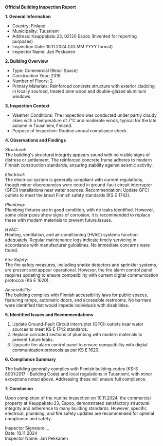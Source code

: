 **Official Building Inspection Report**

**1. General Information**

- Country: Finland
- Municipality: Tuusniemi
- Address: Kauppakatu 23, 02120 Espoo (Invented for reporting purposes)
- Inspection Date: 10.11.2024 (DD.MM.YYYY format)
- Inspector Name: Jari Pekkanen

**2. Building Overview**

- Type: Commercial (Retail Space)
- Construction Year: 2018
- Number of Floors: 2
- Primary Materials: Reinforced concrete structure with exterior cladding in locally sourced, treated pine wood and double-glazed aluminum windows.

**3. Inspection Context**

- Weather Conditions: The inspection was conducted under partly cloudy skies with a temperature of 7°C and moderate winds, typical for the late autumn in Tuusniemi, Finland.
- Purpose of Inspection: Routine annual compliance check.

**4. Observations and Findings**

*Structural:*  
The building's structural integrity appears sound with no visible signs of distress or settlement. The reinforced concrete frame adheres to modern Finnish construction standards, ensuring stability against seismic activity.

*Electrical:*  
The electrical system is generally compliant with current regulations, though minor discrepancies were noted in ground-fault circuit interrupter (GFCI) installations near water sources. Recommendation: Update GFCI outlets to meet the latest Finnish safety standards (KS E 1742).

*Plumbing:*  
Plumbing fixtures are in good condition, with no leaks identified. However, some older pipes show signs of corrosion; it is recommended to replace these with modern materials to prevent future issues.

*HVAC:*  
Heating, ventilation, and air conditioning (HVAC) systems function adequately. Regular maintenance logs indicate timely servicing in accordance with manufacturer guidelines. No immediate concerns were found.

*Fire Safety:*  
The fire safety measures, including smoke detectors and sprinkler systems, are present and appear operational. However, the fire alarm control panel requires updating to ensure compatibility with current digital communication protocols (KS E 1620).

*Accessibility:*  
The building complies with Finnish accessibility laws for public spaces, featuring ramps, automatic doors, and accessible restrooms. No barriers were identified that would impede individuals with disabilities.

**5. Identified Issues and Recommendations**

1. Update Ground-Fault Circuit Interrupter (GFCI) outlets near water sources to meet KS E 1742 standards.
2. Replace corroded sections of plumbing with modern materials to prevent future leaks.
3. Upgrade fire alarm control panel to ensure compatibility with digital communication protocols as per KS E 1620.

**6. Compliance Summary**

The building generally complies with Finnish building codes (KS-S 8001:2017 - Building Code) and local regulations in Tuusniemi, with minor exceptions noted above. Addressing these will ensure full compliance.

**7. Conclusion**

Upon completion of the routine inspection on 10.11.2024, the commercial property at Kauppakatu 23, Espoo, demonstrated satisfactory structural integrity and adherence to many building standards. However, specific electrical, plumbing, and fire safety updates are recommended for optimal compliance and safety.

Inspector Signature: _  
Date: 10.11.2024  
Inspector Name: Jari Pekkanen